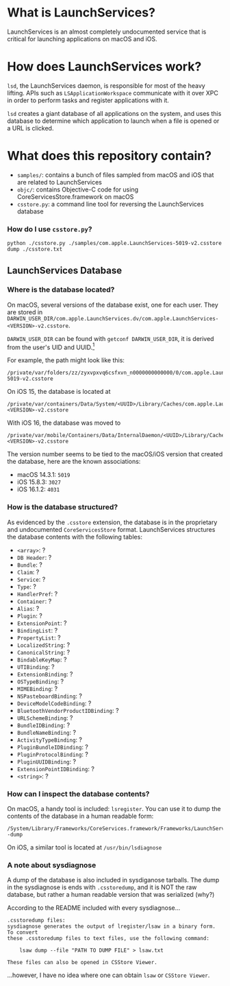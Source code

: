 # What is LaunchServices?

LaunchServices is an almost completely undocumented service that is critical for launching applications on macOS and iOS.

# How does LaunchServices work?

`lsd`, the LaunchServices daemon, is responsible for most of the heavy lifting. APIs such as `LSApplicationWorkspace` communicate with it over XPC in order to perform tasks and register applications with it.

`lsd` creates a giant database of all applications on the system, and uses this database to determine which application to launch when a file is opened or a URL is clicked.

# What does this repository contain?
- `samples/`: contains a bunch of files sampled from macOS and iOS that are related to LaunchServices
- `objc/`: contains Objective-C code for using CoreServicesStore.framework on macOS
- `csstore.py`: a command line tool for reversing the LaunchServices database

### How do I use `csstore.py`?
```shell
python ./csstore.py ./samples/com.apple.LaunchServices-5019-v2.csstore dump ./csstore.txt
```

## LaunchServices Database

### Where is the database located?
On macOS, several versions of the database exist, one for each user. 
They are stored in `DARWIN_USER_DIR/com.apple.LaunchServices.dv/com.apple.LaunchServices-<VERSION>-v2.csstore`.

`DARWIN_USER_DIR` can be found with `getconf DARWIN_USER_DIR`, it is derived from the user's UID and UUID.[<sup>1</sup>]

For example, the path might look like this:
```
/private/var/folders/zz/zyxvpxvq6csfxvn_n0000000000000/0/com.apple.LaunchServices.dv/com.apple.LaunchServices-5019-v2.csstore
```

On iOS 15, the database is located at 
```
/private/var/containers/Data/System/<UUID>/Library/Caches/com.apple.LaunchServices-<VERSION>-v2.csstore
```
With iOS 16, the database was moved to 
```
/private/var/mobile/Containers/Data/InternalDaemon/<UUID>/Library/Caches/com.apple.LaunchServices-<VERSION>-v2.csstore
```

The version number seems to be tied to the macOS/iOS version that created the database, here are the known associations:
- macOS 14.3.1: `5019`
- iOS 15.8.3: `3027`
- iOS 16.1.2: `4031`

### How is the database structured?
As evidenced by the `.csstore` extension, the database is in the proprietary and undocumented `CoreServicesStore` format.
LaunchServices structures the database contents with the following tables:

- `<array>`: ?
- `DB Header`: ?
- `Bundle`: ?
- `Claim`: ?
- `Service`: ?
- `Type`: ?
- `HandlerPref`: ?
- `Container`: ?
- `Alias`: ?
- `Plugin`: ?
- `ExtensionPoint`: ?
- `BindingList`: ?
- `PropertyList`: ?
- `LocalizedString`: ?
- `CanonicalString`: ?
- `BindableKeyMap`: ?
- `UTIBinding`: ?
- `ExtensionBinding`: ?
- `OSTypeBinding`: ?
- `MIMEBinding`: ?
- `NSPasteboardBinding`: ?
- `DeviceModelCodeBinding`: ?
- `BluetoothVendorProductIDBinding`: ?
- `URLSchemeBinding`: ?
- `BundleIDBinding`: ?
- `BundleNameBinding`: ?
- `ActivityTypeBinding`: ?
- `PluginBundleIDBinding`: ?
- `PluginProtocolBinding`: ?
- `PluginUUIDBinding`: ?
- `ExtensionPointIDBinding`: ?
- `<string>`: ?

### How can I inspect the database contents?
On macOS, a handy tool is included: `lsregister`. You can use it to dump the contents of the database in a human readable form:
```shell
/System/Library/Frameworks/CoreServices.framework/Frameworks/LaunchServices.framework/Support/lsregister -dump
```

On iOS, a similar tool is located at `/usr/bin/lsdiagnose`

### A note about sysdiagnose
A dump of the database is also included in sysdiganose tarballs. The dump in the sysdiagnose is ends with `.csstoredump`, and it is NOT the raw database, but rather a human readable version that was serialized (why?)

According to the README included with every sysdiagnose...
```
.csstoredump files:
sysdiagnose generates the output of lregister/lsaw in a binary form. To convert
these .csstoredump files to text files, use the following command: 

	lsaw dump --file "PATH TO DUMP FILE" > lsaw.txt

These files can also be opened in CSStore Viewer.
```
...however, I have no idea where one can obtain `lsaw` or `CSStore Viewer`.

[<sup>1</sup>]: https://www.swiftforensics.com/2017/04/the-mystery-of-varfolders-on-osx.html
